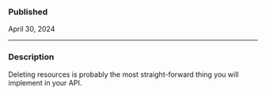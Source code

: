 ### Published

April 30, 2024

---

### Description

Deleting resources is probably the most straight-forward thing you will implement in your API.